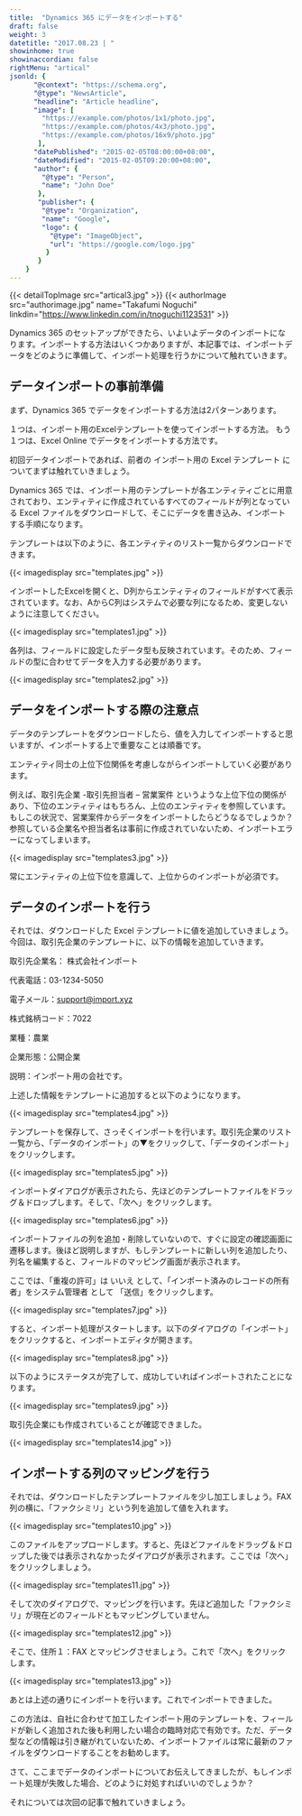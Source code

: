 ```yaml
---
title:  "Dynamics 365 にデータをインポートする"
draft: false
weight: 3
datetitle: "2017.08.23 | "
showinhome: true
showinaccordian: false
rightMenu: "artical"
jsonld: {
      "@context": "https://schema.org",
      "@type": "NewsArticle",
      "headline": "Article headline",
      "image": [
        "https://example.com/photos/1x1/photo.jpg",
        "https://example.com/photos/4x3/photo.jpg",
        "https://example.com/photos/16x9/photo.jpg"
       ],
      "datePublished": "2015-02-05T08:00:00+08:00",
      "dateModified": "2015-02-05T09:20:00+08:00",
      "author": {
        "@type": "Person",
        "name": "John Doe"
       },
       "publisher": {
        "@type": "Organization",
        "name": "Google",
        "logo": {
          "@type": "ImageObject",
          "url": "https://google.com/logo.jpg"
         }
       }
    }
---
```

{{< detailTopImage src="artical3.jpg" >}}
{{< authorImage src="authorimage.jpg" name="Takafumi Noguchi" linkdin="https://www.linkedin.com/in/tnoguchi1123531" >}}
<!-- Intro  -->
Dynamics 365 のセットアップができたら、いよいよデータのインポートになります。インポートする方法はいくつかありますが、本記事では、インポートデータをどのように準備して、インポート処理を行うかについて触れていきます。

## データインポートの事前準備
まず、Dynamics 365 でデータをインポートする方法は2パターンあります。

１つは、インポート用のExcelテンプレートを使ってインポートする方法。
もう１つは、Excel Online でデータをインポートする方法です。

初回データインポートであれば、前者の インポート用の Excel テンプレート についてまずは触れていきましょう。

Dynamics 365 では、インポート用のテンプレートが各エンティティごとに用意されており、エンティティに作成されているすべてのフィールドが列となっている Excel ファイルをダウンロードして、そこにデータを書き込み、インポートする手順になります。

 

テンプレートは以下のように、各エンティティのリスト一覧からダウンロードできます。
<!-- Image= templates.jpg -->
{{< imagedisplay src="templates.jpg" >}}


インポートしたExcelを開くと、D列からエンティティのフィールドがすべて表示されています。なお、AからC列はシステムで必要な列になるため、変更しないように注意してください。

<!-- Image= templates1.jpg -->
{{< imagedisplay src="templates1.jpg" >}}

各列は、フィールドに設定したデータ型も反映されています。そのため、フィールドの型に合わせてデータを入力する必要があります。
<!-- Image= templates2.jpg -->
{{< imagedisplay src="templates2.jpg" >}}



## データをインポートする際の注意点

データのテンプレートをダウンロードしたら、値を入力してインポートすると思いますが、インポートする上で重要なことは順番です。

エンティティ同士の上位下位関係を考慮しながらインポートしていく必要があります。

 

例えば、取引先企業 -取引先担当者 – 営業案件 というような上位下位の関係があり、下位のエンティティはもちろん、上位のエンティティを参照しています。もしこの状況で、営業案件からデータをインポートしたらどうなるでしょうか？参照している企業名や担当者名は事前に作成されていないため、インポートエラーになってしまいます。
<!-- Image= templates3.jpg -->
{{< imagedisplay src="templates3.jpg" >}}

常にエンティティの上位下位を意識して、上位からのインポートが必須です。


## データのインポートを行う
それでは、ダウンロードした Excel テンプレートに値を追加していきましょう。今回は、取引先企業のテンプレートに、以下の情報を追加していきます。

取引先企業名： 株式会社インポート

代表電話：03-1234-5050

電子メール：support@import.xyz

株式銘柄コード：7022

業種：農業

企業形態：公開企業

説明：インポート用の会社です。

上述した情報をテンプレートに追加すると以下のようになります。
<!-- Image= templates4.jpg -->
{{< imagedisplay src="templates4.jpg" >}}

テンプレートを保存して、さっそくインポートを行います。取引先企業のリスト一覧から、「データのインポート」の▼をクリックして、「データのインポート」をクリックします。

<!-- Image= templates5.jpg -->
{{< imagedisplay src="templates5.jpg" >}}

インポートダイアログが表示されたら、先ほどのテンプレートファイルをドラッグ＆ドロップします。そして、「次へ」をクリックします。
<!-- Image= templates6.jpg -->
{{< imagedisplay src="templates6.jpg" >}}

インポートファイルの列を追加・削除していないので、すぐに設定の確認画面に遷移します。後ほど説明しますが、もしテンプレートに新しい列を追加したり、列名を編集すると、フィールドのマッピング画面が表示されます。

ここでは、「重複の許可」は いいえ として、「インポート済みのレコードの所有者」をシステム管理者 として 「送信」をクリックします。
<!-- Image= templates7.jpg -->
{{< imagedisplay src="templates7.jpg" >}}

すると、インポート処理がスタートします。以下のダイアログの「インポート」をクリックすると、インポートエディタが開きます。
<!-- Image= templates8.jpg -->
{{< imagedisplay src="templates8.jpg" >}}


以下のようにステータスが完了して、成功していればインポートされたことになります。
<!-- Image= templates9.jpg -->
{{< imagedisplay src="templates9.jpg" >}}


取引先企業にも作成されていることが確認できました。
<!-- Image= templates14.jpg -->
{{< imagedisplay src="templates14.jpg" >}}


## インポートする列のマッピングを行う
それでは、ダウンロードしたテンプレートファイルを少し加工しましょう。FAX列の横に、「ファクシミリ」という列を追加して値を入れます。
<!-- Image= templates10.jpg -->
{{< imagedisplay src="templates10.jpg" >}}

このファイルをアップロードします。すると、先ほどファイルをドラッグ＆ドロップした後では表示されなかったダイアログが表示されます。ここでは「次へ」をクリックしましょう。
<!-- Image= templates11.jpg -->
{{< imagedisplay src="templates11.jpg" >}}

そして次のダイアログで、マッピングを行います。先ほど追加した「ファクシミリ」が現在どのフィールドともマッピングしていません。
<!-- Image= templates12.jpg -->
{{< imagedisplay src="templates12.jpg" >}}


そこで、住所１：FAX とマッピングさせましょう。これで「次へ」をクリックします。
<!-- Image= templates13.jpg -->
{{< imagedisplay src="templates13.jpg" >}}


あとは上述の通りにインポートを行います。これでインポートできました。

この方法は、自社に合わせて加工したインポート用のテンプレートを、フィールドが新しく追加された後も利用したい場合の臨時対応で有効です。ただ、データ型などの情報は引き継がれていないため、インポートファイルは常に最新のファイルをダウンロードすることをお勧めします。
 

さて、ここまでデータのインポートについてお伝えしてきましたが、もしインポート処理が失敗した場合、どのように対処すればいいのでしょうか？

それについては次回の記事で触れていきましょう。     
&nbsp;